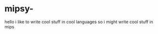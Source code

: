 # mipsy- 
 hello i like to write cool stuff in cool languages 
 so i might write cool stuff in mips
